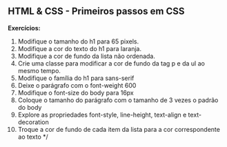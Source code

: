 ## HTML & CSS - Primeiros passos em CSS

**Exercícios:**

1. Modifique o tamanho do h1 para 65 pixels.
2. Modifique a cor do texto do h1 para laranja.
3. Modifique a cor de fundo da lista não ordenada.
4. Crie uma classe para modificar a cor de fundo da tag p e da ul ao mesmo tempo.
5. Modifique o família do h1 para sans-serif
6. Deixe o parágrafo com o font-weight 600
7. Modifique o font-size do body para 16px
8. Coloque o tamanho do parágrafo com o tamanho de 3 vezes o padrão do body
9. Explore as propriedades font-style, line-height, text-align e text-decoration
10. Troque a cor de fundo de cada item da lista para a cor correspondente ao texto */
